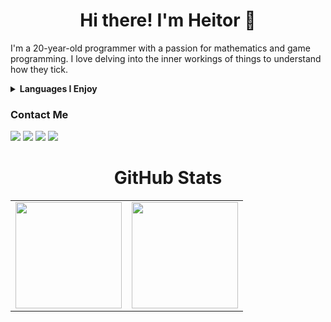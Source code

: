 <h1 align="center">Hi there! I'm Heitor 👋</h1>

I'm a 20-year-old programmer with a passion for mathematics and game programming. I love delving into the inner workings of things to understand how they tick.

<details>
  <summary><b>Languages I Enjoy</b></summary>

  ![C](https://img.shields.io/badge/C-333333?style=for-the-badge&logo=c)
  ![C++](https://img.shields.io/badge/C++-333333?style=for-the-badge&logo=c%2B%2B)
  ![Rust](https://img.shields.io/badge/Rust-333333?style=for-the-badge&logo=rust)
  ![Go](https://img.shields.io/badge/Go-333333?style=for-the-badge&logo=go)
</details>

<h3>Contact Me</h2>

<a href="https://x.com/heiytor" alt="Twitter"><img src="https://img.shields.io/badge/--333333?style=flat&logo=x&link=https://x.com/heiytor"/></a>
<a href="mailto:heitor.danilo@icloud.com"><img src="https://img.shields.io/badge/-Email-333333?style=flat&logo=icloud&link=mailto:heitor.danilo@icloud.com" /></a>
<a href="https://discord.gg/heiytor" alt="Discord"><img src="https://img.shields.io/badge/-Discord-333333?style=flat&logo=discord&link=https://discord.gg/heiytor"/></a>
<a href="https://www.linkedin.com/in/heitor-danilo-3166a4229/" alt="LinkedIn"><img src="https://img.shields.io/badge/-Linkedin-333333?style=flat&logo=Linkedin&link=https://www.linkedin.com/in/heitor-danilo-3166a4229/"/></a>
  
<h1 align="center">GitHub Stats</h1>

<div align="center">
  <table style="margin: 0 auto;">
    <tr>
      <td>
        <img height="170px" src="https://github-readme-streak-stats.herokuapp.com/?user=heiytor&theme=react&hide_border=true"/>
      </td>
      <td>
        <img height="170px" src="https://github-readme-stats.vercel.app/api/top-langs/?username=heiytor&layout=compact&theme=react&count_private=true&hide_border=true"/>
      </td>
    </tr>
  </table>
</div>
